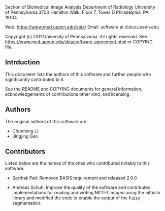 
Section of Biomedical Image Analysis
Department of Radiology
University of Pennsylvania
3700 Hamilton Walk, Floor 7, Tower D
Philadelphia, PA 19104

Web: https://www.med.upenn.edu/sbia/
Email: software at cbica.upenn.edu

Copyright (c) 2011 University of Pennsylvania. All rights reserved.
See https://www.med.upenn.edu/sbia/software-agreement.html or COPYING file.


## Intrduction

This document lists the authors of this software and further people who significantly contributed to it.

See the README and COPYING documents for general information, acknowledgements of contributions other kind, and licensing.


## Authors

The original authors of this software are:

- Chunming Li
- Jingjing Gao

## Contributors

Listed below are the names of the ones who contributed notably to this software.

- Sarthak Pati: Removed BASIS requirement and released 2.0.0

- Andreas Schuh: Improve the quality of the software and contributed implementations for reading and writing NIfTI-1 images using the nifticlib library and modified the code to enable the output of the fuzzy segmentation.
